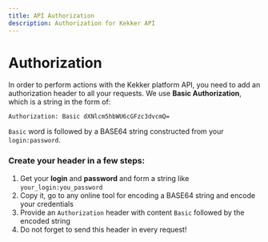 ```yaml
---
title: API Authorization
description: Authorization for Kekker API
---
```


# Authorization

In order to perform actions with the Kekker platform API, you need to add an authorization header to all your requests. 
We use **Basic Authorization**, which is a string in the form of:
```shell
Authorization: Basic dXNlcm5hbWU6cGFzc3dvcmQ=
```
`Basic` word is followed by a BASE64 string constructed from your `login:password`.
  
### Create your header in a few steps:
1. Get your **login** and **password** and form a string like `your_login:you_password`
2. Copy it, go to any online tool for encoding a BASE64 string and encode your credentials
3. Provide an `Authorization` header with content `Basic` followed by the encoded string
4. Do not forget to send this header in every request!
